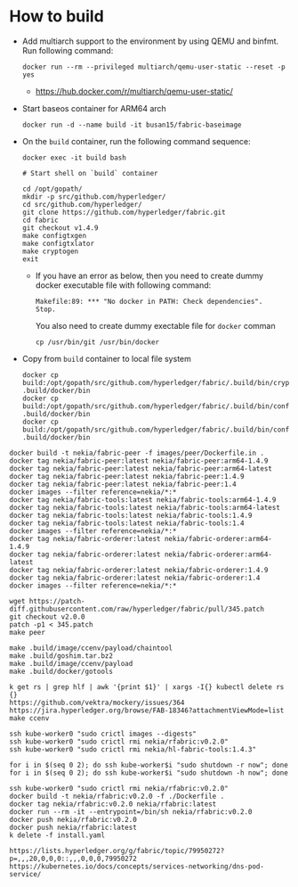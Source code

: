 # How to build

* Add multiarch support to the environment by using QEMU and binfmt. Run following command:

  ```
  docker run --rm --privileged multiarch/qemu-user-static --reset -p yes
  ```
  * https://hub.docker.com/r/multiarch/qemu-user-static/

* Start baseos container for ARM64 arch

  ```
  docker run -d --name build -it busan15/fabric-baseimage
  ```

* On the `build` container, run the following command sequence:

  ```
  docker exec -it build bash

  # Start shell on `build` container

  cd /opt/gopath/
  mkdir -p src/github.com/hyperledger/
  cd src/github.com/hyperledger/
  git clone https://github.com/hyperledger/fabric.git
  cd fabric
  git checkout v1.4.9
  make configtxgen
  make configtxlator
  make cryptogen
  exit
  ```
  
  * If you have an error as below, then you need to create dummy docker executable file with following command:

    ```
    Makefile:89: *** "No docker in PATH: Check dependencies".  Stop.
    ```
  
    You also need to create dummy exectable file for `docker` comman

    ```
    cp /usr/bin/git /usr/bin/docker
    ```
  
* Copy from `build` container to local file system

  ```
  docker cp build:/opt/gopath/src/github.com/hyperledger/fabric/.build/bin/cryptogen .build/docker/bin
  docker cp build:/opt/gopath/src/github.com/hyperledger/fabric/.build/bin/configtxgen .build/docker/bin
  docker cp build:/opt/gopath/src/github.com/hyperledger/fabric/.build/bin/configtxlator .build/docker/bin
  ```

```
docker build -t nekia/fabric-peer -f images/peer/Dockerfile.in .
docker tag nekia/fabric-peer:latest nekia/fabric-peer:arm64-1.4.9
docker tag nekia/fabric-peer:latest nekia/fabric-peer:arm64-latest
docker tag nekia/fabric-peer:latest nekia/fabric-peer:1.4.9
docker tag nekia/fabric-peer:latest nekia/fabric-peer:1.4
docker images --filter reference=nekia/*:*
docker tag nekia/fabric-tools:latest nekia/fabric-tools:arm64-1.4.9
docker tag nekia/fabric-tools:latest nekia/fabric-tools:arm64-latest
docker tag nekia/fabric-tools:latest nekia/fabric-tools:1.4.9
docker tag nekia/fabric-tools:latest nekia/fabric-tools:1.4
docker images --filter reference=nekia/*:*
docker tag nekia/fabric-orderer:latest nekia/fabric-orderer:arm64-1.4.9
docker tag nekia/fabric-orderer:latest nekia/fabric-orderer:arm64-latest
docker tag nekia/fabric-orderer:latest nekia/fabric-orderer:1.4.9
docker tag nekia/fabric-orderer:latest nekia/fabric-orderer:1.4
docker images --filter reference=nekia/*:*
```

```
wget https://patch-diff.githubusercontent.com/raw/hyperledger/fabric/pull/345.patch
git checkout v2.0.0
patch -p1 < 345.patch
make peer
```

```
make .build/image/ccenv/payload/chaintool
make .build/goshim.tar.bz2
make .build/image/ccenv/payload
make .build/docker/gotools
```

```
k get rs | grep hlf | awk '{print $1}' | xargs -I{} kubectl delete rs {}
https://github.com/vektra/mockery/issues/364
https://jira.hyperledger.org/browse/FAB-18346?attachmentViewMode=list
make ccenv

ssh kube-worker0 "sudo crictl images --digests"
ssh kube-worker0 "sudo crictl rmi nekia/rfabric:v0.2.0"
ssh kube-worker0 "sudo crictl rmi nekia/hl-fabric-tools:1.4.3"

for i in $(seq 0 2); do ssh kube-worker$i "sudo shutdown -r now"; done
for i in $(seq 0 2); do ssh kube-worker$i "sudo shutdown -h now"; done

ssh kube-worker0 "sudo crictl rmi nekia/rfabric:v0.2.0"
docker build -t nekia/rfabric:v0.2.0 -f ./Dockerfile .
docker tag nekia/rfabric:v0.2.0 nekia/rfabric:latest
docker run --rm -it --entrypoint=/bin/sh nekia/rfabric:v0.2.0
docker push nekia/rfabric:v0.2.0
docker push nekia/rfabric:latest
k delete -f install.yaml
```

```
https://lists.hyperledger.org/g/fabric/topic/79950272?p=,,,20,0,0,0::,,,0,0,0,79950272
https://kubernetes.io/docs/concepts/services-networking/dns-pod-service/
```